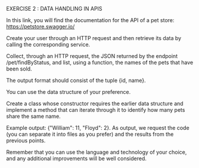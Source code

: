 EXERCISE 2 : DATA HANDLING IN APIS

In this link, you will find the documentation for the API of a pet store: https://petstore.swagger.io/

Create your user through an HTTP request and then retrieve its data by calling the corresponding service.

Collect, through an HTTP request, the JSON returned by the endpoint /pet/findByStatus, and list, using a function, the names of the pets that have been sold.

The output format should consist of the tuple {id, name}.

You can use the data structure of your preference.

Create a class whose constructor requires the earlier data structure and implement a method that can iterate through it to identify how many pets share the same name.

Example output: {"William": 11, "Floyd": 2}. As output, we request the code (you can separate it into files as you prefer) and the results from the previous points.

Remember that you can use the language and technology of your choice, and any additional improvements will be well considered.
